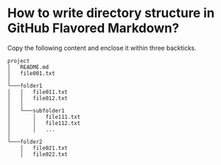 # How to write directory structure in GitHub Flavored Markdown?

Copy the following content and enclose it within three backticks.

```
project
│   README.md
│   file001.txt
│
└───folder1
│   │   file011.txt
│   │   file012.txt
│   │
│   └───subfolder1
│       │   file111.txt
│       │   file112.txt
│       │   ...
│
└───folder2
    │   file021.txt
    │   file022.txt
```

